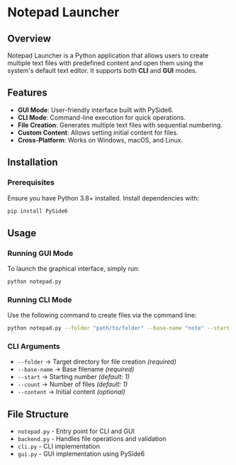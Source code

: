 # Notepad Launcher

## Overview
Notepad Launcher is a Python application that allows users to create multiple text files with predefined content and open them using the system's default text editor. It supports both **CLI** and **GUI** modes.

## Features
- **GUI Mode**: User-friendly interface built with PySide6.
- **CLI Mode**: Command-line execution for quick operations.
- **File Creation**: Generates multiple text files with sequential numbering.
- **Custom Content**: Allows setting initial content for files.
- **Cross-Platform**: Works on Windows, macOS, and Linux.

## Installation
### Prerequisites
Ensure you have Python 3.8+ installed. Install dependencies with:

```sh
pip install PySide6
```

## Usage
### Running GUI Mode
To launch the graphical interface, simply run:

```sh
python notepad.py
```

### Running CLI Mode
Use the following command to create files via the command line:

```sh
python notepad.py --folder "path/to/folder" --base-name "note" --start 1 --count 5 --content "Sample text."
```

### CLI Arguments
- `--folder` → Target directory for file creation *(required)*
- `--base-name` → Base filename *(required)*
- `--start` → Starting number *(default: 1)*
- `--count` → Number of files *(default: 1)*
- `--content` → Initial content *(optional)*

## File Structure
- `notepad.py` - Entry point for CLI and GUI
- `backend.py` - Handles file operations and validation
- `cli.py` - CLI implementation
- `gui.py` - GUI implementation using PySide6

